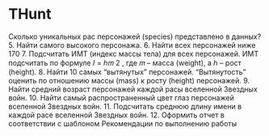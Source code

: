 # THunt
Сколько уникальных рас персонажей (species) представлено в данных?
5. Найти самого высокого персонажа.
6. Найти всех персонажей ниже 170
7. Подсчитать ИМТ (индекс массы тела) для всех персонажей. ИМТ подсчитать по формуле 𝐼 = ℎ𝑚
2 , где 𝑚
– масса (weight), а ℎ – рост (height).
8. Найти 10 самых “вытянутых” персонажей. “Вытянутость” оценить по отношению массы (mass) к росту
(height) персонажей.
9. Найти средний возраст персонажей каждой расы вселенной Звездных войн.
10. Найти самый распространенный цвет глаз персонажей вселенной Звездных войн.
11. Подсчитать среднюю длину имени в каждой расе вселенной Звездных войн.
12. Оформить отчет в соответствии с шаблоном
Рекомендации по выполнению работы
